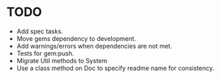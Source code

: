 TODO
====

* Add spec tasks.
* Move gems dependency to development.
* Add warnings/errors when dependencies are not met.
* Tests for gem:push.
* Migrate Util methods to System
* Use a class method on Doc to specify readme name for consistency.
